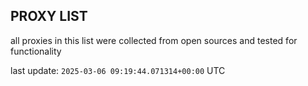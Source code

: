 ## PROXY LIST

all proxies in this list were collected from open sources and tested for functionality

last update: `2025-03-06 09:19:44.071314+00:00` UTC